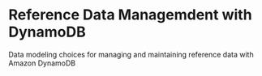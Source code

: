 # Reference Data Managemdent with DynamoDB
Data modeling choices for managing and maintaining reference data with Amazon DynamoDB
